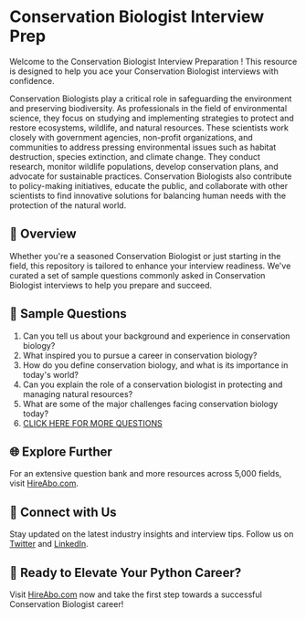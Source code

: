 # Conservation Biologist Interview Prep

Welcome to the Conservation Biologist Interview Preparation ! This resource is designed to help you ace your Conservation Biologist interviews with confidence.

Conservation Biologists play a critical role in safeguarding the environment and preserving biodiversity. As professionals in the field of environmental science, they focus on studying and implementing strategies to protect and restore ecosystems, wildlife, and natural resources. These scientists work closely with government agencies, non-profit organizations, and communities to address pressing environmental issues such as habitat destruction, species extinction, and climate change. They conduct research, monitor wildlife populations, develop conservation plans, and advocate for sustainable practices. Conservation Biologists also contribute to policy-making initiatives, educate the public, and collaborate with other scientists to find innovative solutions for balancing human needs with the protection of the natural world.

## 🚀 Overview

Whether you're a seasoned Conservation Biologist or just starting in the field, this repository is tailored to enhance your interview readiness. We've curated a set of sample questions commonly asked in Conservation Biologist interviews to help you prepare and succeed.

## 📝 Sample Questions

1. Can you tell us about your background and experience in conservation biology?
2. What inspired you to pursue a career in conservation biology?
3. How do you define conservation biology, and what is its importance in today's world?
4. Can you explain the role of a conservation biologist in protecting and managing natural resources?
5. What are some of the major challenges facing conservation biology today?
6. [CLICK HERE FOR MORE QUESTIONS](https://hireabo.com/job/10_1_3/Conservation%20Biologist)

## 🌐 Explore Further

For an extensive question bank and more resources across 5,000 fields, visit [HireAbo.com](https://www.hireabo.com).

## 📱 Connect with Us

Stay updated on the latest industry insights and interview tips. Follow us on [Twitter](https://twitter.com/hireabo) and [LinkedIn](https://www.linkedin.com/in/hire-abo-3609972a8/).

## 🚀 Ready to Elevate Your Python Career?

Visit [HireAbo.com](https://www.hireabo.com) now and take the first step towards a successful Conservation Biologist career!